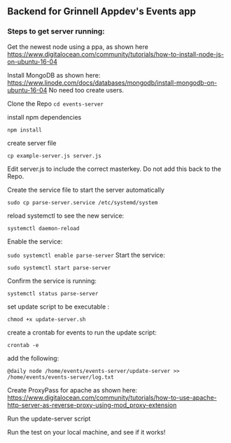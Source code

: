 ## Backend for Grinnell Appdev's Events app

### Steps to get server running:

Get the newest node using a ppa, as shown here https://www.digitalocean.com/community/tutorials/how-to-install-node-js-on-ubuntu-16-04

Install MongoDB as shown here: https://www.linode.com/docs/databases/mongodb/install-mongodb-on-ubuntu-16-04 
No need too create users.

Clone the Repo
`cd events-server`

install npm dependencies

`npm install`

create server file

`cp example-server.js server.js`

Edit server.js to include the correct masterkey. Do not add this back to the Repo.

Create the service file to start the server automatically

`sudo cp parse-server.service /etc/systemd/system`

reload systemctl to see the new service:

`systemctl daemon-reload`

Enable the service:

`sudo systemctl enable parse-server`
Start the service:

`sudo systemctl start parse-server`

Confirm the service is running:

`systemctl status parse-server`

set update script to be executable :

`chmod +x update-server.sh`

create a crontab for events to run the update script:

`crontab -e`

add the following:

`@daily node /home/events/events-server/update-server >> /home/events/events-server/log.txt`

Create ProxyPass for apache as shown here: https://www.digitalocean.com/community/tutorials/how-to-use-apache-http-server-as-reverse-proxy-using-mod_proxy-extension 

Run the update-server script

Run the test on your local machine, and see if it works!
